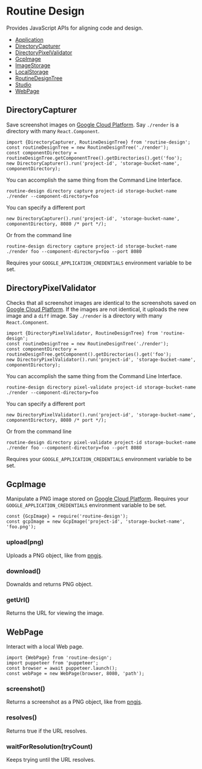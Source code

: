 # Routine Design

Provides JavaScript APIs for aligning code and design.

* [Application](./application/README.md)
* [DirectoryCapturer](#directorycapturer)
* [DirectoryPixelValidator](#directorypixelvalidator)
* [GcpImage](#gcpimage)
* [ImageStorage](./image-storage/README.md)
* [LocalStorage](./local-storage/README.md)
* [RoutineDesignTree](./routine-design-tree/README.md)
* [Studio](./studio/README.md)
* [WebPage](#webpage)

## DirectoryCapturer

Save screenshot images on [Google Cloud Platform](https://cloud.google.com/). Say `./render` is a directory with many `React.Component`.

```
import {DirectoryCapturer, RoutineDesignTree} from 'routine-design';
const routineDesignTree = new RoutineDesignTree('./render');
const componentDirectory = routineDesignTree.getComponentTree().getDirectories().get('foo');
new DirectoryCapturer().run('project-id', 'storage-bucket-name', componentDirectory);
```

You can accomplish the same thing from the Command Line Interface.
```
routine-design directory capture project-id storage-bucket-name ./render --component-directory=foo 
```

You can specify a different port
```
new DirectoryCapturer().run('project-id', 'storage-bucket-name', componentDirectory, 8080 /* port */);
```

Or from the command line 
```
routine-design directory capture project-id storage-bucket-name ./render foo --component-directory=foo --port 8080
```

Requires your `GOOGLE_APPLICATION_CREDENTIALS` environment variable to be set.


## DirectoryPixelValidator

Checks that all screenshot images are identical to the screenshots saved on [Google Cloud Platform](https://cloud.google.com/). If the images are not identical, it uploads the new image and a `diff` image. Say `./render` is a directory with many `React.Component`.

```
import {DirectoryPixelValidator, RoutineDesignTree} from 'routine-design';
const routineDesignTree = new RoutineDesignTree('./render');
const componentDirectory = routineDesignTree.getComponent().getDirectories().get('foo');
new DirectoryPixelValidator().run('project-id', 'storage-bucket-name', componentDirectory);
```

You can accomplish the same thing from the Command Line Interface.
```
routine-design directory pixel-validate project-id storage-bucket-name ./render --component-directory=foo 
```

You can specify a different port
```
new DirectoryPixelValidator().run('project-id', 'storage-bucket-name', componentDirectory, 8080 /* port */);
```

Or from the command line 
```
routine-design directory pixel-validate project-id storage-bucket-name ./render foo --component-directory=foo --port 8080
```

Requires your `GOOGLE_APPLICATION_CREDENTIALS` environment variable to be set.

## GcpImage

Manipulate a PNG image stored on [Google Cloud Platform](https://cloud.google.com/). Requires your `GOOGLE_APPLICATION_CREDENTIALS` environment variable to be set.

```
const {GcpImage} = require('routine-design');
const gcpImage = new GcpImage('project-id', 'storage-bucket-name', 'foo.png');
```

### upload(png)

Uploads a PNG object, like from [pngjs](https://www.npmjs.com/package/pngjs).

### download()

Downalds and returns PNG object.

### getUrl()

Returns the URL for viewing the image.

## WebPage

Interact with a local Web page.

```
import {WebPage} from 'routine-design';
import puppeteer from 'puppeteer';
const browser = await puppeteer.launch();
const webPage = new WebPage(browser, 8080, 'path');
```

### screenshot()

Returns a screenshot as a PNG object, like from [pngjs](https://www.npmjs.com/package/pngjs).

### resolves()

Returns true if the URL resolves.

### waitForResolution(tryCount)

Keeps trying until the URL resolves. 
